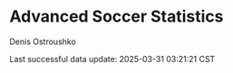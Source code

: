 # Advanced Soccer Statistics
Denis Ostroushko

<!-- gfm -->

Last successful data update: 2025-03-31 03:21:21 CST
